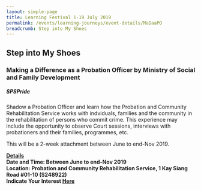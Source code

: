 ```yaml
---
layout: simple-page
title: Learning Festival 1-19 July 2019
permalink: /events/learning-journeys/event-details/MaDaaPO
breadcrumb: Step into My Shoes
---
```


## Step into My Shoes 
### Making a Difference as a Probation Officer by Ministry of Social and Family Development

##### _SPSPride_

Shadow a Probation Officer and learn how the Probation and Community Rehabilitation Service works with indviduals, families and the community in the rehabilitation of persons who commit crime. This experience may include the opportunity to observe Court sessions, interviews with probationers and their families, programmes, etc. 

This will be a 2-week attachment between June to end-Nov 2019. 

<b><u>Details</u><br>
**Date and Time: Between June to end-Nov 2019** <br>
**Location: Probation and Community Rehabilitation Service, 1 Kay Siang Road #01-10 (S248922)** <br>
**Indicate Your Interest [Here](https://www.eventbrite.sg/e/step-into-my-shoes-making-a-difference-as-a-probation-officer-tickets-61082209533)** 
